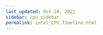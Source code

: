 ```yaml
---
last_updated: Oct 20, 2022
sidebar: cpu_sidebar
permalink: intel_CPU_Timeline.html
---
```


<script>
    window.location = '/pages/cpus/intel_CPU_Timeline_Real.html'
</script>